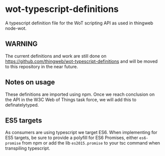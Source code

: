 # wot-typescript-definitions

A typescript definition file for the WoT scripting API as used in thingweb node-wot.

## WARNING

The current definitions and work are still done on https://github.com/thingweb/wot-typescript-definitions and will be moved to this repository in the near future.

## Notes on usage

These definitions are imported using npm. Once we reach conclusion on the API in the W3C Web of Things task force, we will add this to definatelytyped.

## ES5 targets

As consumers are using typescript we target ES6.
When implementing for ES5 targets, be sure to provide a polyfill for ES6 Promises, either ``es6-promise`` from npm or add the lib ``es2015.promise`` to your tsc command when transpiling typescript.